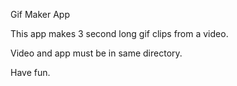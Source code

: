 Gif Maker App

This app makes 3 second long gif clips from a video.

Video and app must be in same directory.

Have fun.
